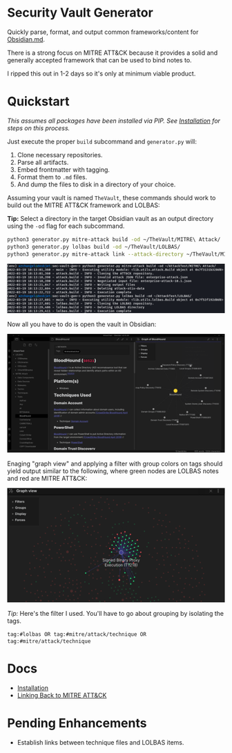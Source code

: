 # Security Vault Generator

Quickly parse, format, and output common frameworks/content for [Obsidian.md](https://obsidian.md).

There is a strong focus on MITRE ATT&CK because it provides a solid and generally
accepted framework that can be used to bind notes to.

I ripped this out in 1-2 days so it's only at minimum viable product.

# Quickstart

_This assumes all packages have been installed via PIP. See [Installation](docs/Installation.md)
for steps on this process._

Just execute the proper `build` subcommand and `generator.py` will:

1. Clone necessary repositories.
2. Parse all artifacts.
3. Embed frontmatter with tagging.
4. Format them to `.md` files.
5. And dump the files to disk in a directory of your choice.

Assuming your vault is named `TheVault`, these commands should work
to build out the MITRE ATT&CK framework and LOLBAS:

**Tip:** Select a directory in the target Obsidian vault  as an output directory using the `-od` flag
for each subcommand.

```bash
python3 generator.py mitre-attack build -od ~/TheVault/MITRE\ Attack/
python3 generator.py lolbas build -od ~/TheVault/LOLBAS/
python3 generator.py mitre-attack link --attack-directory ~/TheVault/MITRE\ Attack/
```

![execution](docs/resources/execution.png)

Now all you have to do is open the vault in Obsidian:

![obsidian](docs/resources/obsidian_attack.png)

Enaging "graph view" and applying a filter with group colors on tags should yield
output similar to the following, where green nodes are LOLBAS notes and red are
MITRE ATT&CK:

![obsidian_global_graph](docs/resources/obsidian_global_graph.png)

*Tip:* Here's the filter I used. You'll have to go about grouping by isolating the tags.

```
tag:#lolbas OR tag:#mitre/attack/technique OR tag:#mitre/attack/technique
```

# Docs

- [Installation](docs/Installation.md)
- [Linking Back to MITRE ATT&CK](docs/Linking%20Back%20to%20MITRE%20ATT%26CK.md)

# Pending Enhancements

- Establish links between technique files and LOLBAS items.
